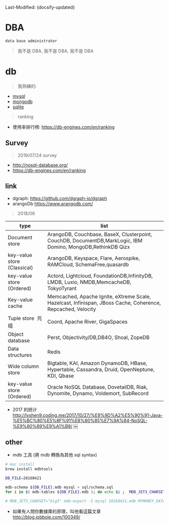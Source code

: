 Last-Modified: {docsify-updated}

# DBA

`data base administrator`

> 我不是 DBA, 我不是 DBA, 我不是 DBA

# db

> 我熟練的:

- [mysql](/dba/mysql.md)
- [mongodb](/dba/mongodb.md)
- [sqlite](/dba/sqlite.md)

> ranking

- 使用率排行榜: https://db-engines.com/en/ranking

## Survey

> 2019/07/24 survey

- http://nosql-database.org/
- https://db-engines.com/en/ranking

## link

- dgraph: https://github.com/dgraph-io/dgraph
- arangoDb https://www.arangodb.com/

> 2018/06

| type | list |
| --- | --- |
| Document store | ArangoDB, Couchbase, BaseX, Clusterpoint, CouchDB, DocumentDB,MarkLogic, IBM Domino, MongoDB,RethinkDB Qizx |
| key-value store (Classical) | ArangoDB, Keyspace, Flare, Aerospike, RAMCloud, SchemaFree,quasardb |
| key-value store (Ordered) | Actord, Lightcloud, FoundationDB,InfinityDB, LMDB, Luxio, NMDB,MemcacheDB, TokyoTyrant |
| Key-value cache | Memcached, Apache Ignite, eXtreme Scale, Hazelcast, Infinispan, JBoss Cache, Coherence, Repcached, Velocity |
| Tuple store  元组 | Coord, Apache River, GigaSpaces |
| Object database | Perst, Objectivity/DB,DB4O, Shoal, ZopeDB |
| Data structures | Redis |
| Wide column store | Bigtable, KAI, Amazon DynamoDB, HBase, Hypertable, Cassandra, Druid, OpenNeptune, KDI, Qbase |
| key-value store (Ordered) | Oracle NoSQL Database, DovetailDB, Riak, Dynomite, Dynamo, Voldemort, SubRecord |

- 2017 的统计 http://lvshen9.coding.me/2017/10/27/%E9%9D%A2%E5%90%91-Java-%E5%BC%80%E5%8F%91%E8%80%85%E7%9A%84-NoSQL-%E9%80%89%E9%A1%B9/
￼

## other

- mdb 工具 (將 mdb 轉換為其他 sql syntax)

```sh
# mac install
brew install mdbtools

DB_FILE=20160421

mdb-schema ${DB_FILE}.mdb mysql > sql/schema.sql
for i in $( mdb-tables ${DB_FILE}.mdb ); do echo $i ;  MDB_JET3_CHARSET="big5" mdb-export -D "%Y-%m-%d %H:%M:%S" -H -I mysql ${DB_FILE}.mdb $i > sql/$i.sql; done

# MDB_JET3_CHARSET="big5" mdb-export -I mysql 20160421.mdb MYMONEY_DATA
```

- 如果有人問你數據庫的原理，叫他看這篇文章 http://blog.jobbole.com/100349/


[用 Node + MySQL 处理 100G 数据]:https://www.zcfy.cc/article/node-js-mysql-example-handling-100-x27-s-of-gigabytes-of-data-risingstack
